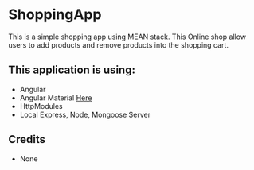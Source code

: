 # ShoppingApp

This is a simple shopping app using MEAN stack. This Online shop allow users to add products and remove products into the shopping cart.

## This application is using:

- Angular
- Angular Material [Here](https://material.angular.io/guide/getting-started)
- HttpModules
- Local Express, Node, Mongoose Server

## Credits

- None
